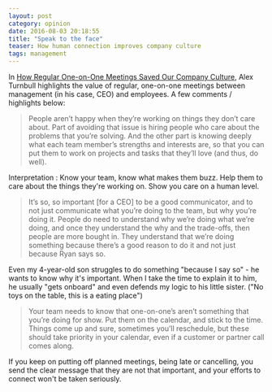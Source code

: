 ```yaml
---
layout: post
category: opinion
date: 2016-08-03 20:18:55
title: "Speak to the face"
teaser: How human connection improves company culture
tags: management
---
```


In [How Regular One-on-One Meetings Saved Our Company Culture](https://www.groovehq.com/blog/one-on-one-meetings-for-company-culture), Alex Turnbull highlights the value of regular, one-on-one meetings between management (in his case, CEO) and employees. A few comments / highlights below:

> People aren’t happy when they’re working on things they don’t care about. Part of avoiding that issue is hiring people who care about the problems that you’re solving. And the other part is knowing deeply what each team member’s strengths and interests are, so that you can put them to work on projects and tasks that they’ll love (and thus, do well).

Interpretation : Know your team, know what makes them buzz. Help them to care about the things they're working on. Show you care on a human level.

> It’s so, so important [for a CEO] to be a good communicator, and to not just communicate what you’re doing to the team, but why you’re doing it. <snip>
> People do need to understand why we’re doing what we’re doing, and once they understand the why and the trade-offs, then people are more bought in. They understand that we’re doing something because there’s a good reason to do it and not just because Ryan says so.

​Even my 4-year-old son struggles to do something "because I say so" - he wants to know why it's important. When I take the time to explain it to him, he usually "gets onboard" and even defends my logic to his little sister. ("No toys on the table, this is a eating place")

> Your team needs to know that one-on-one’s aren’t something that you’re doing for show. Put them on the calendar, and stick to the time. Things come up and sure, sometimes you’ll reschedule, but these should take priority in your calendar, even if a customer or partner call comes along.

​If you keep on putting off planned meetings, being late or cancelling, you send the clear message that they are not that important, and your efforts to connect won't be taken seriously.